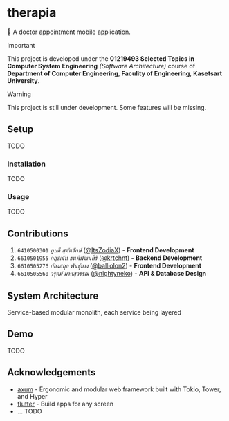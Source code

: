 # therapia

🏥 A doctor appointment mobile application.

> [!IMPORTANT]
> This project is developed under the **01219493 Selected Topics in
Computer System Engineering** *(Software Architecture)* course of
**Department of Computer Engineering**, **Faculity of Engineering**,
**Kasetsart University**.

> [!WARNING]
> This project is still under development. Some features will be
> missing.

## Setup

TODO

### Installation

TODO

### Usage

TODO

## Contributions

1. `6410500301` *ภูบดี สุตันรักษ์*
([@ItsZodiaX](https://github.com/ItsZodiaX)) - **Frontend Development**
2. `6610501955` *กฤชณัท ธนพิพัฒนศิริ*
([@krtchnt](https://github.com/krtchnt)) - **Backend Development**
3. `6610505276` *ก้องสกุล พันธุ์ยาง*
([@balliolon2](https://github.com/balliolon2)) - **Frontend Development**
4. `6610505560` *วรุตม์ มาศสุวรรณ*
([@nightyneko](https://github.com/nightyneko)) - **API & Database
Design**

## System Architecture

Service-based modular monolith, each service being layered

## Demo

TODO

## Acknowledgements

- [axum](https://docs.rs/axum/latest/axum/) - Ergonomic and modular
web framework built with Tokio, Tower, and Hyper
- [flutter](https://flutter.dev/) - Build apps for any screen
- ... TODO
